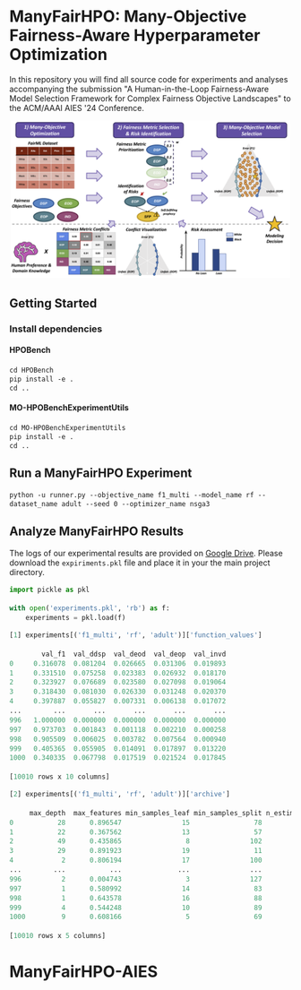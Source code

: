 # ManyFairHPO: Many-Objective Fairness-Aware Hyperparameter Optimization

In this repository you will find all source code for experiments and analyses accompanying the submission "A Human-in-the-Loop Fairness-Aware Model Selection Framework for Complex Fairness Objective Landscapes" to the ACM/AAAI AIES '24 Conference.

<center>
  <img src="flowchart_aies_ternary.png" alt="Image Description" width="500">
</center>

## Getting Started

### Install dependencies

#### HPOBench

```
cd HPOBench
pip install -e .
cd ..
```

#### MO-HPOBenchExperimentUtils

```
cd MO-HPOBenchExperimentUtils
pip install -e .
cd ..
```

## Run a ManyFairHPO Experiment

```
python -u runner.py --objective_name f1_multi --model_name rf --dataset_name adult --seed 0 --optimizer_name nsga3
```

## Analyze ManyFairHPO Results

The logs of our experimental results are provided on [Google Drive](https://drive.google.com/file/d/1TcYjjctuSEAHxL_SWopcTJ_IHRNb7tIA/view?usp=sharing). Please download the ```expiriments.pkl``` file and place it in your the main project directory.


```python
import pickle as pkl

with open('experiments.pkl', 'rb') as f:
    experiments = pkl.load(f)
```

```python
[1] experiments[('f1_multi', 'rf', 'adult')]['function_values']

        val_f1  val_ddsp  val_deod  val_deop  val_invd   
0     0.316078  0.081204  0.026665  0.031306  0.019893  
1     0.331510  0.075258  0.023383  0.026932  0.018170 
2     0.323927  0.076689  0.023580  0.027098  0.019064  
3     0.318430  0.081030  0.026330  0.031248  0.020370  
4     0.397887  0.055827  0.007331  0.006138  0.017072  
...        ...       ...       ...       ...       ...   
996   1.000000  0.000000  0.000000  0.000000  0.000000 
997   0.973703  0.001843  0.001118  0.002210  0.000258    
998   0.905509  0.006025  0.003782  0.007564  0.000940   
999   0.405365  0.055905  0.014091  0.017897  0.013220     
1000  0.340335  0.067798  0.017519  0.021524  0.017845

[10010 rows x 10 columns]
```

```python
[2] experiments[('f1_multi', 'rf', 'adult')]['archive']

     max_depth  max_features min_samples_leaf min_samples_split n_estimators
0           28      0.896547               15                78          109
1           22      0.367562               13                57          179
2           49      0.435865                8               102          106
3           29      0.891923               19                11           18
4            2      0.806194               17               100          175
...        ...           ...              ...               ...          ...
996          2      0.004743                3               127          167
997          1      0.580992               14                83          173
998          1      0.643578               16                88          163
999          4      0.544248               10                89          167
1000         9      0.608166                5                69          173

[10010 rows x 5 columns]
```
# ManyFairHPO-AIES

